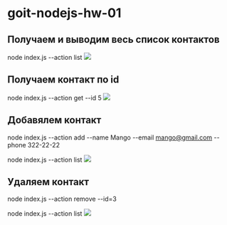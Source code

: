 # goit-nodejs-hw-01

Получаем и выводим весь список контактов
---
 node index.js --action list
![](https://monosnap.com/file/zZs0SgqhMnf9qUj0TsUm15MvkZjqaT.png)

Получаем контакт по id
---
 node index.js --action get --id 5
![](https://monosnap.com/file/wrpqgcsEPBDMiHRlMsBksko0uXxDa3.png)

Добавялем контакт
---
 node index.js --action add --name Mango --email mango@gmail.com --phone 322-22-22
 
 node index.js --action list
![](https://monosnap.com/file/koct2XEEEAeOckzwXzE1e4xBPu9xVI.png)

Удаляем контакт
---
 node index.js --action remove --id=3
 
 node index.js --action list
![](https://monosnap.com/file/xqOiKiPOCXUlfjwa73eTRpsCteNoKO.png)
